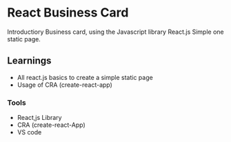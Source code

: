 # React Business Card

Introductiory Business card, using the Javascript library React.js
Simple one static page.

## Learnings

- All react.js basics to create a simple static page
- Usage of CRA (create-react-app)

### Tools

- React,js Library
- CRA (create-react-App)
- VS code
